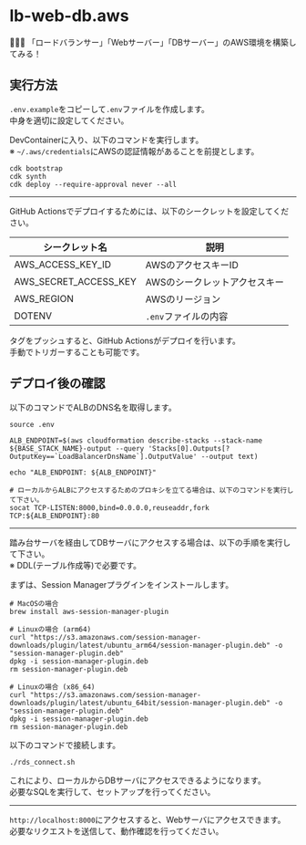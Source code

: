 # lb-web-db.aws

🐣🐣🐣 「ロードバランサー」「Webサーバー」「DBサーバー」のAWS環境を構築してみる！  

## 実行方法

`.env.example`をコピーして`.env`ファイルを作成します。  
中身を適切に設定してください。  

DevContainerに入り、以下のコマンドを実行します。  
※ `~/.aws/credentials`にAWSの認証情報があることを前提とします。  

```shell
cdk bootstrap
cdk synth
cdk deploy --require-approval never --all
```

---

GitHub Actionsでデプロイするためには、以下のシークレットを設定してください。  

| シークレット名 | 説明 |
| --- | --- |
| AWS_ACCESS_KEY_ID | AWSのアクセスキーID |
| AWS_SECRET_ACCESS_KEY | AWSのシークレットアクセスキー |
| AWS_REGION | AWSのリージョン |
| DOTENV | `.env`ファイルの内容 |

タグをプッシュすると、GitHub Actionsがデプロイを行います。  
手動でトリガーすることも可能です。  

## デプロイ後の確認

以下のコマンドでALBのDNS名を取得します。  

```shell
source .env

ALB_ENDPOINT=$(aws cloudformation describe-stacks --stack-name ${BASE_STACK_NAME}-output --query 'Stacks[0].Outputs[?OutputKey==`LoadBalancerDnsName`].OutputValue' --output text)

echo "ALB_ENDPOINT: ${ALB_ENDPOINT}"

# ローカルからALBにアクセスするためのプロキシを立てる場合は、以下のコマンドを実行して下さい。
socat TCP-LISTEN:8000,bind=0.0.0.0,reuseaddr,fork TCP:${ALB_ENDPOINT}:80
```

---

踏み台サーバを経由してDBサーバにアクセスする場合は、以下の手順を実行して下さい。  
※ DDL(テーブル作成等)で必要です。  

まずは、Session Managerプラグインをインストールします。  

```shell
# MacOSの場合
brew install aws-session-manager-plugin

# Linuxの場合 (arm64)
curl "https://s3.amazonaws.com/session-manager-downloads/plugin/latest/ubuntu_arm64/session-manager-plugin.deb" -o "session-manager-plugin.deb"
dpkg -i session-manager-plugin.deb
rm session-manager-plugin.deb

# Linuxの場合 (x86_64)
curl "https://s3.amazonaws.com/session-manager-downloads/plugin/latest/ubuntu_64bit/session-manager-plugin.deb" -o "session-manager-plugin.deb"
dpkg -i session-manager-plugin.deb
rm session-manager-plugin.deb
```

以下のコマンドで接続します。  

```shell
./rds_connect.sh
```

これにより、ローカルからDBサーバにアクセスできるようになります。  
必要なSQLを実行して、セットアップを行ってください。  

---

`http://localhost:8000`にアクセスすると、Webサーバにアクセスできます。  
必要なリクエストを送信して、動作確認を行ってください。  
